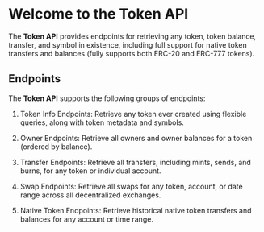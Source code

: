 # Welcome to the Token API

The **Token API** provides endpoints for retrieving any token, token balance, transfer, and symbol in existence, including full support for native token transfers and balances (fully supports both ERC-20 and ERC-777 tokens).

## Endpoints
The **Token API** supports the following groups of endpoints:

1. Token Info Endpoints: Retrieve any token ever created using flexible queries, along with token metadata and symbols.

2. Owner Endpoints: Retrieve all owners and owner balances for a token (ordered by balance).

3. Transfer Endpoints: Retrieve all transfers, including mints, sends, and burns, for any token or individual account.

4. Swap Endpoints: Retrieve all swaps for any token, account, or date range across all decentralized exchanges.

5. Native Token Endpoints: Retrieve historical native token transfers and balances for any account or time range.